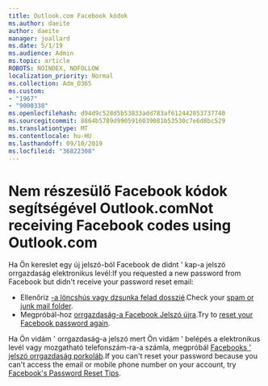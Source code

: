 ```yaml
---
title: Outlook.com Facebook kódok
ms.author: daeite
author: daeite
manager: joallard
ms.date: 5/1/19
ms.audience: Admin
ms.topic: article
ROBOTS: NOINDEX, NOFOLLOW
localization_priority: Normal
ms.collection: Adm_O365
ms.custom:
- "1967"
- "9000338"
ms.openlocfilehash: d94d9c528d5b53833add783af612442853737740
ms.sourcegitcommit: 8864b5789d9905916039081b53530c7e6d8bc529
ms.translationtype: MT
ms.contentlocale: hu-HU
ms.lasthandoff: 09/10/2019
ms.locfileid: "36822308"
---
```

# <a name="not-receiving-facebook-codes-using-outlookcom"></a><span data-ttu-id="2accb-102">Nem részesülő Facebook kódok segítségével Outlook.com</span><span class="sxs-lookup"><span data-stu-id="2accb-102">Not receiving Facebook codes using Outlook.com</span></span>

<span data-ttu-id="2accb-103">Ha Ön kereslet egy új jelszó-ból Facebook de didnt ' kap-a jelszó orrgazdaság elektronikus levél:</span><span class="sxs-lookup"><span data-stu-id="2accb-103">If you requested a new password from Facebook but didn't receive your password reset email:</span></span>

- <span data-ttu-id="2accb-104">Ellenőriz [-a löncshús vagy dzsunka felad dosszié](https://outlook.live.com/mail/junkemail).</span><span class="sxs-lookup"><span data-stu-id="2accb-104">Check your [spam or junk mail folder](https://outlook.live.com/mail/junkemail).</span></span>
- <span data-ttu-id="2accb-105">Megpróbál-hoz [orrgazdaság-a Facebook Jelszó újra](https://aka.ms/facebook-password-reset).</span><span class="sxs-lookup"><span data-stu-id="2accb-105">Try to [reset your Facebook password again](https://aka.ms/facebook-password-reset).</span></span>

<span data-ttu-id="2accb-106">Ha Ön vidám ' orrgazdaság-a jelszó mert Ön vidám ' belépés a elektronikus levél vagy mozgatható telefonszám-ra-a számla, megpróbál [Facebooks ' jelszó orrgazdaság porkoláb](https://aka.ms/facebook-password-help).</span><span class="sxs-lookup"><span data-stu-id="2accb-106">If you can't reset your password because you can't access the email or mobile phone number on your account, try [Facebook's Password Reset Tips](https://aka.ms/facebook-password-help).</span></span>